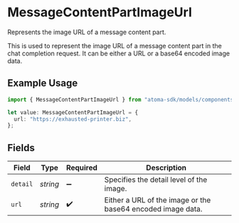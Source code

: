 # MessageContentPartImageUrl

Represents the image URL of a message content part.

This is used to represent the image URL of a message content part in the chat completion request.
It can be either a URL or a base64 encoded image data.

## Example Usage

```typescript
import { MessageContentPartImageUrl } from "atoma-sdk/models/components";

let value: MessageContentPartImageUrl = {
  url: "https://exhausted-printer.biz",
};
```

## Fields

| Field                                                       | Type                                                        | Required                                                    | Description                                                 |
| ----------------------------------------------------------- | ----------------------------------------------------------- | ----------------------------------------------------------- | ----------------------------------------------------------- |
| `detail`                                                    | *string*                                                    | :heavy_minus_sign:                                          | Specifies the detail level of the image.                    |
| `url`                                                       | *string*                                                    | :heavy_check_mark:                                          | Either a URL of the image or the base64 encoded image data. |
